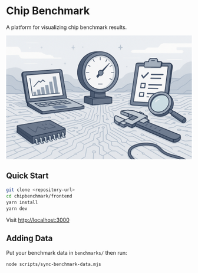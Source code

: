 # Chip Benchmark

A platform for visualizing chip benchmark results.

![Chip Benchmark Banner](assets/banner.png)


## Quick Start

```bash
git clone <repository-url>
cd chipbenchmark/frontend
yarn install
yarn dev
```

Visit [http://localhost:3000](http://localhost:3000)

## Adding Data

Put your benchmark data in `benchmarks/` then run:

```bash
node scripts/sync-benchmark-data.mjs
```

